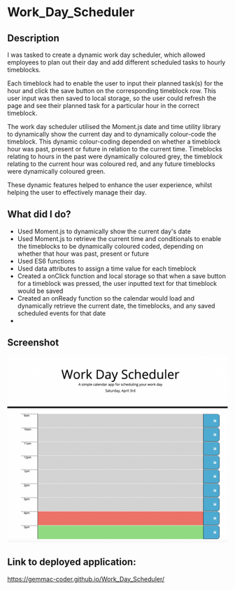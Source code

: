 # Work_Day_Scheduler

## Description

I was tasked to create a dynamic work day scheduler, which allowed employees to plan out their day and add different scheduled tasks to hourly timeblocks.

Each timeblock had to enable the user to input their planned task(s) for the hour and click the save button on the corresponding timeblock row. This user input was then saved to local storage, so the user could refresh the page and see their planned task for a particular hour in the correct timeblock.

The work day scheduler utilised the Moment.js date and time utility library to dynamically show the current day and to dynamically colour-code the timeblock. This dynamic colour-coding depended on whether a timeblock hour was past, present or future in relation to the current time. Timeblocks relating to hours in the past were dynamically coloured grey, the timeblock relating to the current hour was coloured red, and any future timeblocks were dynamically coloured green.

These dynamic features helped to enhance the user experience, whilst helping the user to effectively manage their day.

## What did I do?

- Used Moment.js to dynamically show the current day's date
- Used Moment.js to retrieve the current time and conditionals to enable the timeblocks to be dynamically coloured coded, depending on whether that hour was past, present or future
- Used ES6 functions
- Used data attributes to assign a time value for each timeblock
- Created a onClick function and local storage so that when a save button for a timeblock was pressed, the user inputted text for that timeblock would be saved
- Created an onReady function so the calendar would load and dynamically retrieve the current date, the timeblocks, and any saved scheduled events for that date
-

## Screenshot

![Screenshot of deployed Work Day Scheduler application](assets/screenshots/work-day-scheduler-deployed-application.png)

## Link to deployed application:

https://gemmac-coder.github.io/Work_Day_Scheduler/

